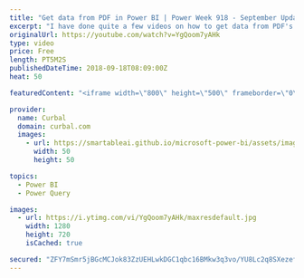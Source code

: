 ```yaml
---
title: "Get data from PDF in Power BI | Power Week 918 - September Update"
excerpt: "I have done quite a few videos on how to get data from PDF's in Power BI, but it was done manually.  In today's video, we are going to test the new connector released in the Power BI Desktop September 2018 update.  To test the connector, we will use the PDF that contained FIFA players information that"
originalUrl: https://youtube.com/watch?v=YgQoom7yAHk
type: video
price: Free
length: PT5M2S
publishedDateTime: 2018-09-18T08:09:00Z
heat: 50

featuredContent: "<iframe width=\"800\" height=\"500\" frameborder=\"0\" src=\"https://www.youtube.com/embed/YgQoom7yAHk\" allow=\"accelerometer; autoplay; encrypted-media; gyroscope; picture-in-picture\" allowfullscreen></iframe>"

provider:
  name: Curbal
  domain: curbal.com
  images:
    - url: https://smartableai.github.io/microsoft-power-bi/assets/images/organizations/curbal.com-50x50.jpg
      width: 50
      height: 50

topics:
  - Power BI
  - Power Query

images:
  - url: https://i.ytimg.com/vi/YgQoom7yAHk/maxresdefault.jpg
    width: 1280
    height: 720
    isCached: true

secured: "ZFY7mSmr5jBGcMCJok83ZzUEHLwkDGC1qbc16BMkw3q3vo/YU8Lc2q8SXezefXXnOBF6GyrQ18aqQk15phpmcGf++ZGhQJ7Sns3xW2rtqDXxQ/EaG2QZ0/UPvQDcRZ0ITcPg47MHKWliDIy42AXaqfZomtMpgaq88aXV4/L9m/d/NPlurACPw2GEnFn+4Bi68WENXzHn5mPNjYonWgYPNRIJGVuuS+VMP75jy+FpOroYcoBYzSStu8xG0dw2zs3b+b6MP/NfmKhA9n6e4//EludDVuJE0nuqJ8Uv6bbZ5yZtk87NWwnluIbiGNocsjUJ6SWqdC9gqGhnCSzgIUaeTQh3L+pQP+ZB17sk2lkxy25pnaklgoxXPnz3cZZ/UrNeSaoFqYVd/5nh/PMLOvZ+LDl74MnR9wLuqNUKgHNWSvI=;VNUqCDcTUy52+nqaK8U7Sw=="
---
```


